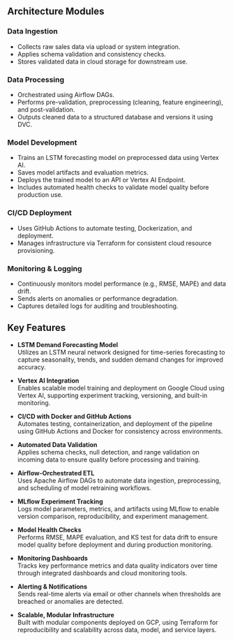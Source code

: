 ## Architecture Modules

### Data Ingestion
- Collects raw sales data via upload or system integration.
- Applies schema validation and consistency checks.
- Stores validated data in cloud storage for downstream use.

### Data Processing
- Orchestrated using Airflow DAGs.
- Performs pre-validation, preprocessing (cleaning, feature engineering), and post-validation.
- Outputs cleaned data to a structured database and versions it using DVC.

### Model Development
- Trains an LSTM forecasting model on preprocessed data using Vertex AI.
- Saves model artifacts and evaluation metrics.
- Deploys the trained model to an API or Vertex AI Endpoint.
- Includes automated health checks to validate model quality before production use.

### CI/CD Deployment
- Uses GitHub Actions to automate testing, Dockerization, and deployment.
- Manages infrastructure via Terraform for consistent cloud resource provisioning.

### Monitoring & Logging
- Continuously monitors model performance (e.g., RMSE, MAPE) and data drift.
- Sends alerts on anomalies or performance degradation.
- Captures detailed logs for auditing and troubleshooting.

## Key Features

- **LSTM Demand Forecasting Model**  
  Utilizes an LSTM neural network designed for time-series forecasting to capture seasonality, trends, and sudden demand changes for improved accuracy.

- **Vertex AI Integration**  
  Enables scalable model training and deployment on Google Cloud using Vertex AI, supporting experiment tracking, versioning, and built-in monitoring.

- **CI/CD with Docker and GitHub Actions**  
  Automates testing, containerization, and deployment of the pipeline using GitHub Actions and Docker for consistency across environments.

- **Automated Data Validation**  
  Applies schema checks, null detection, and range validation on incoming data to ensure quality before processing and training.

- **Airflow-Orchestrated ETL**  
  Uses Apache Airflow DAGs to automate data ingestion, preprocessing, and scheduling of model retraining workflows.

- **MLflow Experiment Tracking**  
  Logs model parameters, metrics, and artifacts using MLflow to enable version comparison, reproducibility, and experiment management.

- **Model Health Checks**  
  Performs RMSE, MAPE evaluation, and KS test for data drift to ensure model quality before deployment and during production monitoring.

- **Monitoring Dashboards**  
  Tracks key performance metrics and data quality indicators over time through integrated dashboards and cloud monitoring tools.

- **Alerting & Notifications**  
  Sends real-time alerts via email or other channels when thresholds are breached or anomalies are detected.

- **Scalable, Modular Infrastructure**  
  Built with modular components deployed on GCP, using Terraform for reproducibility and scalability across data, model, and service layers.
